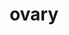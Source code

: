 ---
title: ovary
release_version: v1.1
hra_release_version:
  - v1.1
  - v1.2
type: asct-b
description: '[Anatomical Structures, Cell Types, plus Biomarkers (ASCT+B) tables](https://hubmapconsortium.github.io/ccf/pages/ccf-anatomical-structures.html) aim to capture the nested *part_of* structure of anatomical human body parts, the typology of cells, and biomarkers used to identify cell types. The tables are authored and reviewed by an international team of experts.'
creators:
  - 0000-0003-1980-6840
  - 0000-0003-4503-8494
  - 0000-0001-7840-4695
project_leads:
  - 0000-0002-3321-6137
reviewers:
  - 0000-0002-6951-2923
  - 0000-0001-7655-4833
creation_date: 2021-12-01T00:00:00
license: CC BY 4.0
publisher:  HuBMAP 
funder:  National Institutes of Health 
award_number:  OT2OD026671 
hubmap_id:  HBM643.BVHM.572 
datatable: ASCT-B_VH_Ovary.csv
doi: https://doi.org/10.48539/HBM643.BVHM.572
---